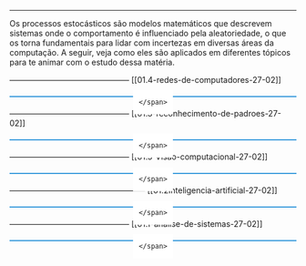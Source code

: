___

Os processos estocásticos são modelos matemáticos que descrevem sistemas onde o comportamento é influenciado pela aleatoriedade, o que os torna fundamentais para lidar com incertezas em diversas áreas da computação. A seguir, veja como eles são aplicados em diferentes tópicos para te animar com o estudo dessa matéria.


 ——————————————— [[01.4-redes-de-computadores-27-02]] 

<div style="border-top: 2px solid #3498db; margin: 20px 0; position: relative;">
    <span style="background-color: white; padding: 0 10px; position: absolute; top: -12px; left: 50%; transform: translateX(-50%);">
        
    </span>
</div>

——————————————— [[01.3-reconhecimento-de-padroes-27-02]]
<div style="border-top: 2px solid #3498db; margin: 20px 0; position: relative;">
    <span style="background-color: white; padding: 0 10px; position: absolute; top: -12px; left: 50%; transform: translateX(-50%);">
        
    </span>
</div>

 ——————————————— [[01.5-Visao-computacional-27-02]]
<div style="border-top: 2px solid #3498db; margin: 20px 0; position: relative;">
    <span style="background-color: white; padding: 0 10px; position: absolute; top: -12px; left: 50%; transform: translateX(-50%);">
        
    </span>
</div>

 ————————————————— [[01.2Inteligencia-artificial-27-02]]
<div style="border-top: 2px solid #3498db; margin: 20px 0; position: relative;">
    <span style="background-color: white; padding: 0 10px; position: absolute; top: -12px; left: 50%; transform: translateX(-50%);">
        
    </span>
</div>

——————————————— [[01.1-analise-de-sistemas-27-02]]
 <div style="border-top: 2px solid #3498db; margin: 20px 0; position: relative;">
    <span style="background-color: white; padding: 0 10px; position: absolute; top: -12px; left: 50%; transform: translateX(-50%);">
        
    </span>
</div>




